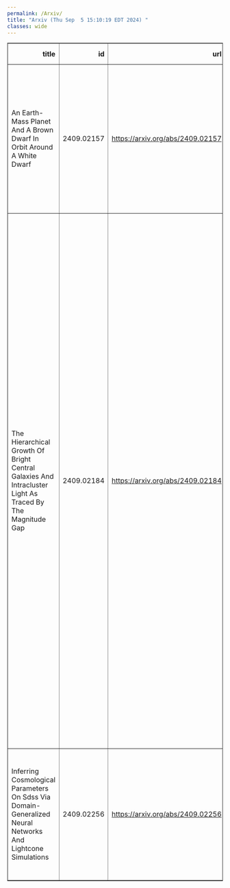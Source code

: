 ```yaml
---
permalink: /Arxiv/
title: "Arxiv (Thu Sep  5 15:10:19 EDT 2024) "
classes: wide
---
```

<table border="1" class="dataframe">
  <thead>
    <tr style="text-align: right;">
      <th>title</th>
      <th>id</th>
      <th>url</th>
      <th>authors</th>
      <th>Local Authors</th>
    </tr>
  </thead>
  <tbody>
    <tr>
      <td>An Earth-Mass Planet And A Brown Dwarf In Orbit Around A White Dwarf</td>
      <td>2409.02157</td>
      <td><a href="https://arxiv.org/abs/2409.02157" target="_blank">https://arxiv.org/abs/2409.02157</a></td>
      <td>Keming Zhang, Weicheng Zang, Kareem El-Badry, Jessica R. Lu, Joshua S. Bloom, Eric Agol, B. Scott Gaudi, Quinn Konopacky, Natalie Lebaron, Shude Mao, Sean Terry</td>
      <td>B. Scott Gaudi</td>
    </tr>
    <tr>
      <td>The Hierarchical Growth Of Bright Central Galaxies And Intracluster   Light As Traced By The Magnitude Gap</td>
      <td>2409.02184</td>
      <td><a href="https://arxiv.org/abs/2409.02184" target="_blank">https://arxiv.org/abs/2409.02184</a></td>
      <td>Jesse B. Golden-Marx, Y. Zhang, R. L. C. Ogando, B. Yanny, M. E. S. Pereira, M. Hilton, M. Aguena, S. Allam, F. Andrade-Oliveira, D. Bacon, D. Brooks, A. Carnero Rosell, J. Carretero, T. -Y. Cheng, L. N. Da Costa, J. De Vicente, S. Desai, P. Doel, S. Everett, I. Ferrero, J. Frieman, J. García-Bellido, M. Gatti, G. Giannini, D. Gruen, R. A. Gruendl, G. Gutierrez, S. R. Hinton, D. L. Hollowood, K. Honscheid, D. J. James, K. Kuehn, S. Lee, J. Mena-Fernández, F. Menanteau, R. Miquel, A. Palmese, A. Pieres, A. A. Plazas Malagón, S. Samuroff, E. Sanchez, M. Schubnell, I. Sevilla-Noarbe, M. Smith, E. Suchyta, G. Tarle, V. Vikram, A. R. Walker, N. Weaverdyck, P. Wiseman</td>
      <td>Klaus Honscheid</td>
    </tr>
    <tr>
      <td>Inferring Cosmological Parameters On Sdss Via Domain-Generalized Neural   Networks And Lightcone Simulations</td>
      <td>2409.02256</td>
      <td><a href="https://arxiv.org/abs/2409.02256" target="_blank">https://arxiv.org/abs/2409.02256</a></td>
      <td>Jun-Young Lee, Ji-Hoon Kim, Minyong Jung, Boon Kiat Oh, Yongseok Jo, Songyoun Park, Jaehyun Lee, Yuan-Sen Ting, Ho Seong Hwang</td>
      <td>Yuan-Sen Ting</td>
    </tr>
  </tbody>
</table>